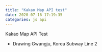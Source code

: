 ```yaml
---
title: "Kakao Map API test"
date: 2020-07-16 17:19:35
categories: js api
---
```


Kakao Map API Test

- Drawing Gwangju, Korea Subway Line 2 


<div id="map" style="width:100%;height:500px;"></div>

<script type="text/javascript" src="//dapi.kakao.com/v2/maps/sdk.js?appkey=5bf4bd144dadbaeece33e4747d7a3549"></script>
<script>
var mapContainer = document.getElementById('map'), // 지도를 표시할 div  
    mapOption = { 
        center: new kakao.maps.LatLng(35.151523, 126.869565), // 지도의 중심좌표
        level: 7 // 지도의 확대 레벨
    };

var map = new kakao.maps.Map(mapContainer, mapOption);

var linePath = [
    new kakao.maps.LatLng(35.158525, 126.848378),
    new kakao.maps.LatLng(35.151740, 126.848378),
    new kakao.maps.LatLng(35.148202, 126.848378),
    new kakao.maps.LatLng(35.146706, 126.848664),
    new kakao.maps.LatLng(35.147235, 126.850261),
    new kakao.maps.LatLng(35.148047, 126.852013),
    new kakao.maps.LatLng(35.147799, 126.856563),
    new kakao.maps.LatLng(35.146291, 126.856963),
    new kakao.maps.LatLng(35.144288, 126.857258),
    new kakao.maps.LatLng(35.140974, 126.858588),
    new kakao.maps.LatLng(35.137385, 126.858963),
    new kakao.maps.LatLng(35.133046, 126.859388),
    new kakao.maps.LatLng(35.132538, 126.859964),
    new kakao.maps.LatLng(35.132602, 126.860602),
    new kakao.maps.LatLng(35.132666, 126.866380),
    new kakao.maps.LatLng(35.133174, 126.869385),
    new kakao.maps.LatLng(35.133407, 126.870133),
    new kakao.maps.LatLng(35.134486, 126.872023),
    new kakao.maps.LatLng(35.133864, 126.872257),
    new kakao.maps.LatLng(35.129595, 126.874442),
    new kakao.maps.LatLng(35.128724, 126.874689),
    new kakao.maps.LatLng(35.126375, 126.875196),
    new kakao.maps.LatLng(35.127074, 126.877147),
    new kakao.maps.LatLng(35.127531, 126.878515),
    new kakao.maps.LatLng(35.127624, 126.878966),
    new kakao.maps.LatLng(35.128017, 126.882411),
    new kakao.maps.LatLng(35.128287, 126.883365),
    new kakao.maps.LatLng(35.130177, 126.886511),
    new kakao.maps.LatLng(35.130987, 126.888047),
    new kakao.maps.LatLng(35.131880, 126.890958),
    new kakao.maps.LatLng(35.133355, 126.894103),
    new kakao.maps.LatLng(35.134026, 126.896472),
    new kakao.maps.LatLng(35.134792, 126.899091),
    new kakao.maps.LatLng(35.133289, 126.901663),
    new kakao.maps.LatLng(35.133945, 126.910467),
    new kakao.maps.LatLng(35.134305, 126.914613),
    new kakao.maps.LatLng(35.134501, 126.915842),
    new kakao.maps.LatLng(35.134713, 126.916518),
    new kakao.maps.LatLng(35.134958, 126.917022),
    new kakao.maps.LatLng(35.135642, 126.918041),
    new kakao.maps.LatLng(35.138794, 126.922447),
    new kakao.maps.LatLng(35.139382, 126.922927),
    new kakao.maps.LatLng(35.144088, 126.925864),
    new kakao.maps.LatLng(35.150877, 126.930370),
    new kakao.maps.LatLng(35.151339, 126.930568),
    new kakao.maps.LatLng(35.154682, 126.931923),
    new kakao.maps.LatLng(35.159702, 126.930912),
    new kakao.maps.LatLng(35.160456, 126.930660),
    new kakao.maps.LatLng(35.161124, 126.930215),
    new kakao.maps.LatLng(35.161589, 126.929781),
    new kakao.maps.LatLng(35.162026, 126.929212),
    new kakao.maps.LatLng(35.162454, 126.928259),
    new kakao.maps.LatLng(35.164388, 126.921006),
    new kakao.maps.LatLng(35.166882, 126.911033),
    new kakao.maps.LatLng(35.166989, 126.910676),
    new kakao.maps.LatLng(35.167613, 126.910191),
    new kakao.maps.LatLng(35.173918, 126.912735),
    new kakao.maps.LatLng(35.174328, 126.912713),
    new kakao.maps.LatLng(35.178637, 126.912088),
    new kakao.maps.LatLng(35.180445, 126.911949),
    new kakao.maps.LatLng(35.180919, 126.911676),
    new kakao.maps.LatLng(35.181513, 126.910989),
    new kakao.maps.LatLng(35.182236, 126.909561),
    new kakao.maps.LatLng(35.182820, 126.907236),
    new kakao.maps.LatLng(35.183889, 126.906562),
    new kakao.maps.LatLng(35.184018, 126.903377),
    new kakao.maps.LatLng(35.184245, 126.898726),
    new kakao.maps.LatLng(35.184658, 126.898718),
    new kakao.maps.LatLng(35.186694, 126.898333),
    new kakao.maps.LatLng(35.188406, 126.898985),
    new kakao.maps.LatLng(35.189411, 126.899049),
    new kakao.maps.LatLng(35.190870, 126.899209),
    new kakao.maps.LatLng(35.192617, 126.898643),
    new kakao.maps.LatLng(35.192967, 126.898654),
    new kakao.maps.LatLng(35.193456, 126.898878),
    new kakao.maps.LatLng(35.194085, 126.899530),
    new kakao.maps.LatLng(35.194548, 126.899797),
    new kakao.maps.LatLng(35.196435, 126.899979),
    new kakao.maps.LatLng(35.199789, 126.899819),
    new kakao.maps.LatLng(35.202733, 126.898707),
    new kakao.maps.LatLng(35.201274, 126.893266),
    new kakao.maps.LatLng(35.198016, 126.884971),
    new kakao.maps.LatLng(35.197675, 126.883218),
    new kakao.maps.LatLng(35.197789, 126.877135),
    new kakao.maps.LatLng(35.198147, 126.876430),
    new kakao.maps.LatLng(35.200898, 126.874890)
];

var polyline = new kakao.maps.Polyline({
    path: linePath,
    strokeWeight: 5,
    strokeColor: '#0471C3',
    strokeOpacity: 0.7,
    strokeStyle: 'solid'
});

polyline.setMap(map);
 
// 마커를 표시할 위치와 내용을 가지고 있는 객체 배열입니다 
var positions = [
    {content: '<center><div>201 시청역</div></center>', 
     latlng: new kakao.maps.LatLng(35.158525, 126.848378)},
    {content: '<center><div>202 치평역</div></center>', 
     latlng: new kakao.maps.LatLng(35.151740, 126.848378)},
    {content: '<center><div>203 상무역</div></center>', 
     latlng: new kakao.maps.LatLng(35.146706, 126.848664)},
    {content: '<center><div>204 금호역</div></center>', 
     latlng: new kakao.maps.LatLng(35.144288, 126.857258)},
    {content: '<center><div>205 금부역</div></center>', 
     latlng: new kakao.maps.LatLng(35.137385, 126.858963)},
    {content: '<center><div>206 마재역</div></center>', 
     latlng: new kakao.maps.LatLng(35.132602, 126.860602)},
    {content: '<center><div>207 월드컵경기장역</div></center>',
     latlng: new kakao.maps.LatLng(35.133864, 126.872257)},
    {content: '<center><div>208 풍암역</div></center>',
     latlng: new kakao.maps.LatLng(35.127074, 126.877147)},
    {content: '<center><div>209 원광대병원역</div></center>',
     latlng: new kakao.maps.LatLng(35.130177, 126.886511)},
    {content: '<center><div>210 주월역</div></center>',
     latlng: new kakao.maps.LatLng(35.134026, 126.896472)},
    {content: '<center><div>211 백운역</div></center>',
     latlng: new kakao.maps.LatLng(35.133289, 126.901663)},
    {content: '<center><div>212 양림역</div></center>',
     latlng: new kakao.maps.LatLng(35.133945, 126.910467)},
    {content: '<center><div>213 방림역</div></center>',
     latlng: new kakao.maps.LatLng(35.135642, 126.918041)},
    {content: '<center><div>214 남광주역</div></center>',
     latlng: new kakao.maps.LatLng(35.139382, 126.922927)},
    {content: '<center><div>215 조선대역</div></center>',
     latlng: new kakao.maps.LatLng(35.144088, 126.925864)},
    {content: '<center><div>216 지산역</div></center>',
     latlng: new kakao.maps.LatLng(35.151339, 126.930568)},
    {content: '<center><div>217 두암역</div></center>',
     latlng: new kakao.maps.LatLng(35.159702, 126.930912)},
    {content: '<center><div>218 서방사거리역</div></center>',
     latlng: new kakao.maps.LatLng(35.159702, 126.930912)},
    {content: '<center><div>219 광주역</div></center>',
     latlng: new kakao.maps.LatLng(35.166882, 126.911033)},
    {content: '<center><div>220 전남대역</div></center>',
     latlng: new kakao.maps.LatLng(35.173918, 126.912735)},
    {content: '<center><div>221 용봉역</div></center>',
     latlng: new kakao.maps.LatLng(35.180445, 126.911949)},
    {content: '<center><div>222 오치역</div></center>',
     latlng: new kakao.maps.LatLng(35.184018, 126.903377)},
    {content: '<center><div>223 매곡역</div></center>',
     latlng: new kakao.maps.LatLng(35.189411, 126.899049)},
    {content: '<center><div>224 삼각역</div></center>',
     latlng: new kakao.maps.LatLng(35.194548, 126.899797)},
    {content: '<center><div>225 일곡역</div></center>',
     latlng: new kakao.maps.LatLng(35.202733, 126.898707)},
    {content: '<center><div>226 본촌산단역</div></center>',
     latlng: new kakao.maps.LatLng(35.198016, 126.884971)},
    {content: '<center><div>227 양산공원역</div></center>',
     latlng: new kakao.maps.LatLng(35.200898, 126.874890)}
];

for (var i = 0; i < positions.length; i ++) {
    var marker = new kakao.maps.Marker({
        map: map, // 마커를 표시할 지도
        position: positions[i].latlng // 마커의 위치
    });
    
    var infowindow = new kakao.maps.InfoWindow({
        content: positions[i].content
    });

    kakao.maps.event.addListener(marker, 'mouseover', makeOverListener(map, marker, infowindow));
    kakao.maps.event.addListener(marker, 'mouseout', makeOutListener(infowindow));
}

// 인포윈도우를 표시하는 클로저를 만드는 함수입니다 
function makeOverListener(map, marker, infowindow) {
    return function() {
        infowindow.open(map, marker);
    };
}

// 인포윈도우를 닫는 클로저를 만드는 함수입니다 
function makeOutListener(infowindow) {
    return function() {
        infowindow.close();
    };
}

</script>
